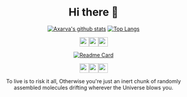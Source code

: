 
<div align="center">
  <h1>Hi there 👋 </h1>

[![Axarva's github stats](https://github-readme-stats.vercel.app/api?username=rxchit&theme=tokyonight&show_icons=true)](https://github.com/anuraghazra/github-readme-stats) [![Top Langs](https://github-readme-stats.vercel.app/api/top-langs/?username=rxchit&layout=compact&theme=tokyonight)](https://github.com/anuraghazra/github-readme-stats)
<br>

<img src="https://img.icons8.com/clouds/100/000000/katana-sword.png" width=25/><img src="https://img.icons8.com/clouds/100/000000/katana-sword.png" width=25/><img src="https://img.icons8.com/clouds/100/000000/katana-sword.png" width=25/>
<br>

[![Readme Card](https://github-readme-stats.vercel.app/api/pin/?username=rxchit&repo=AI-art-gen&theme=tokyonight&show_icon=true)](https://github.com/anuraghazra/github-readme-stats)

<img src="https://img.icons8.com/plasticine/100/000000/rick-sanchez.png" width=25 /><img src="https://img.icons8.com/plasticine/100/000000/rick-sanchez.png" width=25 /><img src="https://img.icons8.com/plasticine/100/000000/rick-sanchez.png" width=25 />
<p>

To live is to risk it all, Otherwise you're just an inert chunk of randomly assembled molecules drifting wherever the Universe blows you.

</p>




</div>
